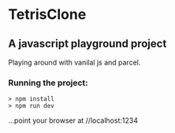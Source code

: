 # TetrisClone

## A javascript playground project

Playing around with vanilal js and parcel.

### Running the project:

```
> npm install
> npm run dev
```

...point your browser at //localhost:1234

